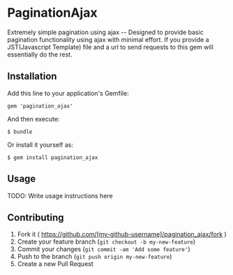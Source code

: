 # PaginationAjax

Extremely simple pagination using ajax -- Designed to provide basic pagination functionality using ajax with minimal effort.  If you provide a JST(Javascript Template) file and a url to send requests to this gem will essentially do the rest.

## Installation

Add this line to your application's Gemfile:

    gem 'pagination_ajax'

And then execute:

    $ bundle

Or install it yourself as:

    $ gem install pagination_ajax

## Usage

TODO: Write usage instructions here

## Contributing

1. Fork it ( https://github.com/[my-github-username]/pagination_ajax/fork )
2. Create your feature branch (`git checkout -b my-new-feature`)
3. Commit your changes (`git commit -am 'Add some feature'`)
4. Push to the branch (`git push origin my-new-feature`)
5. Create a new Pull Request
